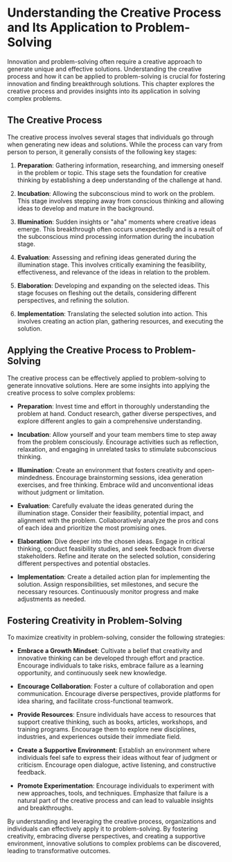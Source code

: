 Understanding the Creative Process and Its Application to Problem-Solving
=====================================================================================

Innovation and problem-solving often require a creative approach to generate unique and effective solutions. Understanding the creative process and how it can be applied to problem-solving is crucial for fostering innovation and finding breakthrough solutions. This chapter explores the creative process and provides insights into its application in solving complex problems.

The Creative Process
--------------------

The creative process involves several stages that individuals go through when generating new ideas and solutions. While the process can vary from person to person, it generally consists of the following key stages:

1. **Preparation**: Gathering information, researching, and immersing oneself in the problem or topic. This stage sets the foundation for creative thinking by establishing a deep understanding of the challenge at hand.

2. **Incubation**: Allowing the subconscious mind to work on the problem. This stage involves stepping away from conscious thinking and allowing ideas to develop and mature in the background.

3. **Illumination**: Sudden insights or "aha" moments where creative ideas emerge. This breakthrough often occurs unexpectedly and is a result of the subconscious mind processing information during the incubation stage.

4. **Evaluation**: Assessing and refining ideas generated during the illumination stage. This involves critically examining the feasibility, effectiveness, and relevance of the ideas in relation to the problem.

5. **Elaboration**: Developing and expanding on the selected ideas. This stage focuses on fleshing out the details, considering different perspectives, and refining the solution.

6. **Implementation**: Translating the selected solution into action. This involves creating an action plan, gathering resources, and executing the solution.

Applying the Creative Process to Problem-Solving
------------------------------------------------

The creative process can be effectively applied to problem-solving to generate innovative solutions. Here are some insights into applying the creative process to solve complex problems:

* **Preparation**: Invest time and effort in thoroughly understanding the problem at hand. Conduct research, gather diverse perspectives, and explore different angles to gain a comprehensive understanding.

* **Incubation**: Allow yourself and your team members time to step away from the problem consciously. Encourage activities such as reflection, relaxation, and engaging in unrelated tasks to stimulate subconscious thinking.

* **Illumination**: Create an environment that fosters creativity and open-mindedness. Encourage brainstorming sessions, idea generation exercises, and free thinking. Embrace wild and unconventional ideas without judgment or limitation.

* **Evaluation**: Carefully evaluate the ideas generated during the illumination stage. Consider their feasibility, potential impact, and alignment with the problem. Collaboratively analyze the pros and cons of each idea and prioritize the most promising ones.

* **Elaboration**: Dive deeper into the chosen ideas. Engage in critical thinking, conduct feasibility studies, and seek feedback from diverse stakeholders. Refine and iterate on the selected solution, considering different perspectives and potential obstacles.

* **Implementation**: Create a detailed action plan for implementing the solution. Assign responsibilities, set milestones, and secure the necessary resources. Continuously monitor progress and make adjustments as needed.

Fostering Creativity in Problem-Solving
---------------------------------------

To maximize creativity in problem-solving, consider the following strategies:

* **Embrace a Growth Mindset**: Cultivate a belief that creativity and innovative thinking can be developed through effort and practice. Encourage individuals to take risks, embrace failure as a learning opportunity, and continuously seek new knowledge.

* **Encourage Collaboration**: Foster a culture of collaboration and open communication. Encourage diverse perspectives, provide platforms for idea sharing, and facilitate cross-functional teamwork.

* **Provide Resources**: Ensure individuals have access to resources that support creative thinking, such as books, articles, workshops, and training programs. Encourage them to explore new disciplines, industries, and experiences outside their immediate field.

* **Create a Supportive Environment**: Establish an environment where individuals feel safe to express their ideas without fear of judgment or criticism. Encourage open dialogue, active listening, and constructive feedback.

* **Promote Experimentation**: Encourage individuals to experiment with new approaches, tools, and techniques. Emphasize that failure is a natural part of the creative process and can lead to valuable insights and breakthroughs.

By understanding and leveraging the creative process, organizations and individuals can effectively apply it to problem-solving. By fostering creativity, embracing diverse perspectives, and creating a supportive environment, innovative solutions to complex problems can be discovered, leading to transformative outcomes.

